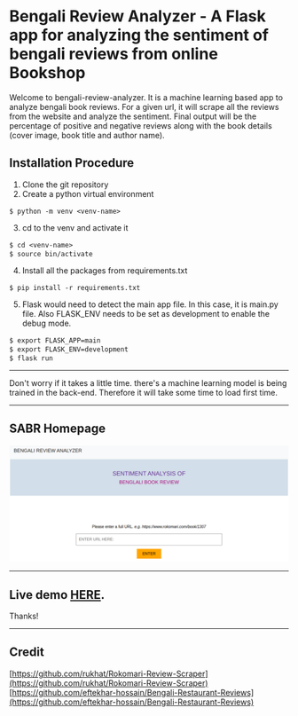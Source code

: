 # Bengali Review Analyzer - A Flask app for analyzing the sentiment of bengali reviews from online Bookshop

Welcome to bengali-review-analyzer. It is a machine learning based app to analyze bengali book reviews. For a given url, it will scrape all the reviews from the website and analyze the sentiment. Final output will be the percentage of positive and negative reviews along with the book details (cover image, book title and author name).

## Installation Procedure

1. Clone the git repository
2. Create a python virtual environment
```shell
$ python -m venv <venv-name>
```

3. cd to the venv and activate it
```shell
$ cd <venv-name>
$ source bin/activate
```
4. Install all the packages from requirements.txt
```shell
$ pip install -r requirements.txt
```
5. Flask would need to detect the main app file. In this case, it is main.py file. Also FLASK_ENV needs to be set as development to enable the debug mode.
```shell
$ export FLASK_APP=main
$ export FLASK_ENV=development
$ flask run
```
***
Don't worry if it takes a little time. there's a machine learning model is being trained in the back-end. Therefore it will take some time to load first time. 
***
## SABR Homepage
![SABR Homepage](/static/images/bengali-review-analyzer.png)

***
## Live demo [HERE](https://bengali-review-analyzer.herokuapp.com). 
Thanks!

***
## Credit 
[https://github.com/rukhat/Rokomari-Review-Scraper](https://github.com/rukhat/Rokomari-Review-Scraper)
[https://github.com/eftekhar-hossain/Bengali-Restaurant-Reviews](https://github.com/eftekhar-hossain/Bengali-Restaurant-Reviews)
